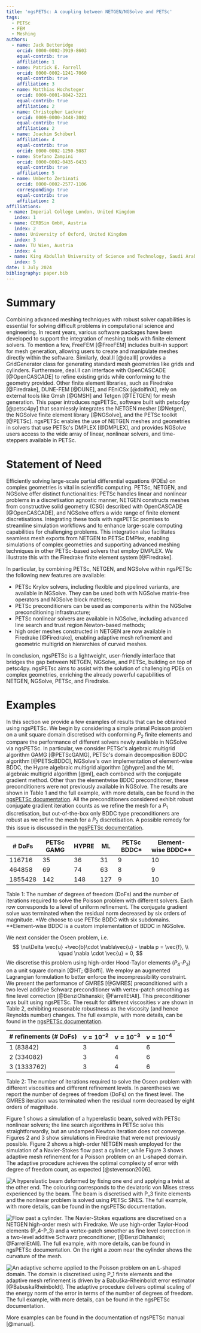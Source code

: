 ```yaml
---
title: 'ngsPETSc: A coupling between NETGEN/NGSolve and PETSc'
tags:
  - PETSc
  - FEM
  - Meshing
authors:
  - name: Jack Betteridge
    orcid: 0000-0002-3919-8603
    equal-contrib: true
    affiliation: 1
  - name: Patrick E. Farrell
    orcid: 0000-0002-1241-7060
    equal-contrib: true
    affiliation: 3
  - name: Matthias Hochsteger
    orcid: 0009-0001-8842-3221
    equal-contrib: true
    affiliation: 2
  - name: Christopher Lackner
    orcid: 0009-0000-3448-3002
    equal-contrib: true
    affiliation: 2
  - name: Joachim Schöberl
    affiliation: 4
    equal-contrib: true 
    orcid: 0000-0002-1250-5087
  - name: Stefano Zampini
    orcid: 0000-0002-0435-0433
    equal-contrib: true 
    affiliation: 5
  - name: Umberto Zerbinati
    orcid: 0000-0002-2577-1106
    corresponding: true
    equal-contrib: true 
    affiliation: 2
affiliations:
 - name: Imperial College London, United Kingdom
   index: 1
 - name: CERBSim GmbH, Austria
   index: 2
 - name: University of Oxford, United Kingdom
   index: 3
 - name: TU Wien, Austria
   index: 4
 - name: King Abdullah University of Science and Technology, Saudi Arabia
   index: 5
date: 1 July 2024
bibliography: paper.bib
---
```


# Summary

Combining advanced meshing techniques with robust solver capabilities is essential for solving difficult problems in computational science and engineering. In recent years, various software packages have been developed to support the integration of meshing tools with finite element solvers. To mention a few, FreeFEM [@FreeFEM] includes built-in support for mesh generation, allowing users to create and manipulate meshes directly within the software. Similarly, deal.II [@dealII] provides a GridGenerator class for generating standard mesh geometries like grids and cylinders. Furthermore, deal.II can interface with OpenCASCADE [@OpenCASCADE] to refine existing grids while conforming to the geometry provided. Other finite element libraries, such as Firedrake [@Firedrake], DUNE-FEM [@DUNE], and FEniCSx [@dolfinX], rely on external tools like Gmsh [@GMSH] and Tetgen [@TETGEN] for mesh generation. This paper introduces ngsPETSc, software built with petsc4py [@petsc4py] that seamlessly integrates the NETGEN mesher [@Netgen], the NGSolve finite element library [@NGSolve], and the PETSc toolkit [@PETSc]. ngsPETSc enables the use of NETGEN meshes and geometries in solvers that use PETSc's DMPLEX [@DMPLEX], and provides NGSolve users access to the wide array of linear, nonlinear solvers, and time-steppers available in PETSc.

# Statement of Need

Efficiently solving large-scale partial differential equations (PDEs) on complex geometries is vital in scientific computing. PETSc, NETGEN, and NGSolve offer distinct functionalities: PETSc handles linear and nonlinear problems in a discretisation agnostic manner, NETGEN constructs meshes from constructive solid geometry (CSG) described with OpenCASCADE [@OpenCASCADE], and NGSolve offers a wide range of finite element discretisations. Integrating these tools with ngsPETSc promises to streamline simulation workflows and to enhance large-scale computing capabilities for challenging problems. This integration also facilitates seamless mesh exports from NETGEN to PETSc DMPlex, enabling simulations of complex geometries and supporting advanced meshing techniques in other PETSc-based solvers that employ DMPLEX. We illustrate this with the Firedrake finite element system [@Firedrake].

In particular, by combining PETSc, NETGEN, and NGSolve within ngsPETSc the following new features are available:

- PETSc Krylov solvers, including flexible and pipelined variants, are available in NGSolve. They can be used both with NGSolve matrix-free operators and NGSolve block matrices;
- PETSc preconditioners can be used as components within the NGSolve preconditioning infrastructure;
- PETSc nonlinear solvers are available in NGSolve, including advanced line search and trust region Newton-based methods;
- high order meshes constructed in NETGEN are now available in Firedrake [@Firedrake], enabling adaptive mesh refinement and geometric multigrid on hierarchies of curved meshes.

In conclusion, ngsPETSc is a lightweight, user-friendly interface that bridges the gap between NETGEN, NGSolve, and PETSc, building on top of petsc4py.
ngsPETsc aims to assist with the solution of challenging PDEs on complex geometries, enriching the already powerful capabilities of NETGEN, NGSolve, PETSc, and Firedrake.

# Examples

In this section we provide a few examples of results that can be obtained using ngsPETSc.
We begin by considering a simple primal Poisson problem on a unit square domain discretised with conforming $P_2$ finite elements and compare the performance of different solvers newly available in NGSolve via ngsPETSc. In particular, we consider PETSc's algebraic multigrid algorithm GAMG [@PETScGAMG], PETSc's domain decomposition BDDC algorithm [@PETScBDDC], NGSolve's own implementation of element-wise BDDC, the Hypre algebraic multigrid algorithm [@hypre] and the ML algebraic multigrid algorithm [@ml], each combined with the conjugate gradient method. 
Other than the elementwise BDDC preconditioner, these preconditioners were not previously available in NGSolve. The results are shown in Table 1 and the full example, with more details, can be found in the [ngsPETSc documentation](https://ngspetsc.readthedocs.io/en/latest/PETScKSP/poisson.py.html).
All the preconditioners considered exhibit robust conjugate gradient iteration counts as we refine the mesh for a $P_1$ discretisation, but out-of-the-box only BDDC type preconditioners are robust as we refine the mesh for a $P_2$ discretisation. A possible remedy for this issue is discussed in the [ngsPETSc documentation](https://ngspetsc.readthedocs.io/en/latest/PETScPC/poisson.py.html).

\# DoFs  | PETSc GAMG   | HYPRE | ML  | PETSc BDDC* | Element-wise BDDC** |
---------|--------------|-------|-----|------------|--------------------|
116716   |35            | 36    | 31  |9           |10                  |
464858   |69            | 74    | 63  |8           |9                   |
1855428  |142           | 148   | 127 |9           |10                  |

Table 1: The number of degrees of freedom (DoFs) and the number of iterations required to solve the Poisson problem with different solvers. Each row corresponds to a level of uniform refinement.  The conjugate gradient solve was terminated when the residual norm decreased by six orders of magnitude. *We choose to use PETSc BDDC with six subdomains. **Element-wise BDDC is a custom implementation of BDDC in NGSolve.

We next consider the Oseen problem, i.e.
$$
\nu\Delta \vec{u} +\vec{b}\cdot \nabla\vec{u} - \nabla p = \vec{f},
\\ \quad \nabla \cdot \vec{u} = 0,
$$
We discretise this problem using high-order Hood-Taylor elements ($P_4$-$P_3$) on a unit square domain [@HT; @Boffi]. We employ an augmented Lagrangian formulation to better enforce the incompressibility constraint. We present the performance of GMRES [@GMRES] preconditioned with a two level additive Schwarz preconditioner with vertex-patch smoothing as fine level correction [@BenziOlshanskii; @FarrellEtAll]. This preconditioner was built using ngsPETSc. The result for different viscosities $\nu$ are shown in Table 2, exhibiting reasonable robustness as the viscosity (and hence Reynolds number) changes. The full example, with more details, can be found in the [ngsPETSc documentation](https://ngspetsc.readthedocs.io/en/latest/PETScPC/oseen.py.html).

\# refinements (\# DoFs) | $\nu=10^{-2}$|$\nu=10^{-3}$|$\nu=10^{-4}$|
----------------------|--------------|-------------|-------------|
1 (83842)             |3             |4            |6            |
2 (334082)            |3             |4            |6            |
3 (1333762)           |3             |4            |6            |

Table 2: The number of iterations required to solve the Oseen problem with different viscosities and different refinement levels. In parentheses we report the number of degrees of freedom (DoFs) on the finest level. The GMRES iteration was terminated when the residual norm decreased by eight orders of magnitude. 

Figure 1 shows a simulation of a hyperelastic beam, solved with PETSc nonlinear solvers; the line search algorithms in PETSc solve this straightforwardly, but an undamped Newton iteration does not converge.
Figures 2 and 3 show simulations in Firedrake that were not previously possible. Figure 2 shows a high-order NETGEN mesh employed for the simulation of a Navier-Stokes flow past a cylinder, while Figure 3 shows adaptive mesh refinement for a Poisson problem on an L-shaped domain. The adaptive procedure achieves the optimal complexity of error with degree of freedom count, as expected [@stevenson2006].


![A hyperelastic beam deformed by fixing one end and applying a twist at the other end. The colouring corresponds to the deviatoric von Mises stress experienced by the beam. The beam is discretised with $P_3$ finite elements and the nonlinear problem is solved using PETSc SNES. The full example, with more details, can be found in the [ngsPETSc documentation](https://ngspetsc.readthedocs.io/en/latest/PETScSNES/hyperelasticity.py.html).](figures/hyperelastic.png)


![Flow past a cylinder. The Navier-Stokes equations are discretised on a NETGEN high-order mesh with Firedrake. We use high-order Taylor-Hood elements ($P_4$-$P_3$) and a vertex-patch smoother as fine level correction in a two-level additive Schwarz preconditioner, [@BenziOlshanskii; @FarrellEtAll]. The full example, with more details, can be found in [ngsPETSc documentation](https://github.com/NGSolve/ngsPETSc). On the right a zoom near the cylinder shows the curvature of the mesh.](figures/flow_past_a_cylinder.png)


![An adaptive scheme applied to the Poisson problem on an L-shaped domain. The domain is discretised using $P_1$ finite elements and the adaptive mesh refinement is driven by a Babuška-Rheinboldt error estimator [@BabuskaRheinboldt]. The adaptive procedure delivers optimal scaling of the energy norm of the error in terms of the number of degrees of freedom. The full example, with more details, can be found in the [ngsPETSc documentation](https://ngspetsc.readthedocs.io/en/latest/utils/firedrake/lomesh.py.html).](figures/adaptivity.png)


More examples can be found in the documentation of ngsPETSc manual [@manual].
